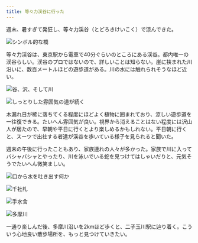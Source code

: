 ```yaml
---
title: 等々力渓谷に行った
---
```

週末、暑すぎて発狂し、等々力渓谷（とどろきけいこく）で涼んできた。

![](https://lh3.googleusercontent.com/docs/ADP-6oEkOhRwadQDfHvcvS1hTD6vrdZqupqPOLnPR0FcZPEM9NfiqHWJYrxj2_-GGv0K4V5wsN1zgCTkBb58fQEB2MyQp3H7tlznT3a6TbaRS6HWYTwgus825jvs7-rD0fqZPaYIUYBSJzkY9J7GrsGamSoFVCsPovyq43gTW4ajPLb6zVn4KyMekQaSRyrP0niAvemIwsdTM2JrjMA1ryvj9Ps6Ds9oM9s2C2fhf0QbKKuzsmDTz3ye_Lb20XVDOEJmZ_-cwZIbmIF0vliIlsgyFx74KTiFf1a2pp7B5w873tKqQ6fmh51x9mw2jeL0rPBBGL2t79XGOx_PHMOtzK0pzKlwTC24fXruHB09UWW0HXNv4I3cy4sB35GFi2dttxBNmSuVKKMormwGUL_gT4xviyfPnkC5Lxi3ke7R8K4muEJGoPwlS5ctgzG8XFkYOWCoTbQt-dUtHV6Sh5i5VB2cIdOwm3QSLFmGpHRFRXK7ozj5Ws1icxl9_oPM1qxdKfhj4QkxVlpmfG6PLYKx_oH8icc9Ltvy3y9WiizEm70oF8DYvII2M7MvCx5_LLg_yH88gf6_82YkRr4VFP_4WOAhWXiAegdbUFfN8qnEJSB3Z38_ljXblP1Pr4FcZu0sQpPPNmE3utbcPVWZc8lzpifS1mKQuI8ArUtdJPqPL9vDrGSi9hYmr6kj2uoG9lgB2R-yycp8GzmQmYg-YcnomJoM7VGX1E3gMAFiOtFH0iinHQ4-JSLWYu-KwTa6wIh60dPMxbJY7CL41rswnzOUECrJcDAS9Pi1Qqrf9owBkuq7-Zei5_miOhLyurCsROAdRdH-8ucl2ytouCNNML0I3sG3GnxzIfBqEbWYMAUi7Fy8yqh0tHiWZ93_y1eArf1hGOLajA4ALZVZSQFlWDSYFcY141xx7gsMajyqbF02rBVTD3-vFtLbCEAnVowsd71iQSPQZLuUxp5Ejgv3TU9tndRSs5q9tB6M9lymC_VcRVbZS9p825dkPkLluRbJCuEEdKwQUzPGdrDMmCxaKlRUgkHVG6jrIQwoq6YLTDiCe9NWz9EJLQJrocFQ4gK0VKCLcRz6SEXLcLmKmsAYDBqG4UrgQa9DB3t5rEw-BwDRTpxTcyjdV5WmJRWflP56sk4d1v7BHXQvIgeLFfF4SP6sxK68g50-7XjWB6NfYkqGNT7-2j5AaWBFIc-hgAEhOvB4exbAjHZGV-b7r_PzwAOJArd6n4F6KBVFOf6gblohsAKyem-3YlLOxw "シンボル的な橋")

等々力渓谷は、東京駅から電車で40分ぐらいのところにある渓谷。都内唯一の渓谷らしい。渓谷のプロではないので、詳しいことは知らない。崖に挟まれた川沿いに、数百メートルほどの遊歩道がある。川の水には触れられそうなほど近い。

![](https://lh3.googleusercontent.com/docs/ADP-6oF-nohbiGJxanWmqPebWYXaK5CqM61UB2tCkK1i4XqG-xslOdvM5kNuMo3fYaol5QFVVHyFUy4pcjQhp5GdwS3GOU_k6FLTnxbS43UWSFmO7nKlYPZyrXde8y5AZQ6cirhRP6IVUhWwZcdXaG377jDZKiOuqSLwAQkVfyzmCszZK61tC4Oa_INX2PE4S0wLL22LO7LmWA4q-9cmSL3Nj19NnXUt_F22eGBY6Q6jJBbWnisw6syEgEudPCqIcXX3YfU7CPyAUeJ0ufPINBjgvr1ha1gTAiErnvbq6xqq1Oh8mT1lAYrL_NiIgDiJLGjxRs_Mugf9TpQl-zJPuvR04WH8Le_lWSYME-YdUwC3URVIkXGTJJR1DK_V3g1im5VNQan12V8Rej0seG0cvUG1Hb-g2LZNoIH3Ddp9QIztnL9NzLTtUJwldmOs6FnO4KzuJ3PU8R88X2unNySqG3WDDoSOqVw89DYSq_SMqklUNrzX7NNruu4dR0PiC-7lV5lKG5RK-5iaqajvum9KuMw5jSPXeLWoZefuZDU_orUFZhSAhHQKHOMWpqbZnlIeVBDTd0ArdOef0q6OOLK969K3QfWUDzvUKRLZEorg8chYYyp-3oVn5FYTj-bnzet6jA1VEm2fgeWeH9e6-5gcSVcHCgf34bCHBVScEMhfbtXH5PR7Dpmig5MFZdo1BnJLgTj-C5lruVJowJ1tSF_ldr68gdLZ6BTHNCj9FrQXlEKJb4yK5CI1CQcuVQxeO51qWsE8Zqty-UaUY1d0fvwyJvHARDCParl6c_RPXqj1It9ZbHQBxSIf8Dp9EAo6OKJ9NL-iZsMktQjSrYq4H6MW3xeGsqk9ZMUkyp4hqyP0fgrM0X5IHi1QSmE8K8X9aZWXkikJzBVPnQIZibnLSIj__AGNmKVNgzz_IWtqdelAGOkyITVKNsG-KugHZihBd5PvYhMT_Svhm10IWEnrNuJAZrQHRc1-qxfumNw3eXl_TjSOzr9YcILV2yfmvjDyOAyoSbZ9Suu9sdLk9R-pnU9L2aw0IINsHX-QMMQt7ae_7OsJTsyKbmNVynqrKxEkNliXJ3ij7xwk1Qzt-uNtJy6GkF2mCnaCwD6GBC9JdMOJZvKyRPnA8oMY9vb-y-G_luIkZw_eUr7BZ1S1CCG4NXZz0RJCDwQKd1EWA1_f5FOxGlk_3Y199zodwRcQsC_5tsyApdYf2c6ZZocSsc20sBRF0qMNiKBKoHzEuXBHGbRi6aqyf-sStD9Rqg "谷、沢、そして川")

![](https://lh3.googleusercontent.com/docs/ADP-6oHkVZ9RFsMNzXEpxgNzmSvUE_I3DCvegbwVNz1zr3RMn7swvPgw_ivG2P4C9Metessqd-dSD9HzUSl9RsZJ_WI6AGoAlfIpm3f00S2QLQFh9Mp9euQ1BvXJW_9leDhele_k9wVHeJfp8CdP_sGtfCWkwcs7BnVyzVdBpODiHpPYHbSCtRWffnkQFcN2Q-9gy04-4Mx-Rh4xC6pW9rJ5f-CtL4xcs1FhxLU-d86Ilow5_x8Qj3qi812yr4Kd3bUfA6SPcA2SXZvzWwM_FkSzTm9oqe2V4MVYfzCd_OJi7och5Twhe90m2veAtTMD060XN_iuzdaPtr9wbIfqM8hXtBsPJINSyFodKNRP55l5P28sbMtjvn36bQx7K4jxmfagM7f4HTecYLuu6eOhT2iMMKmmSzOVGP1jn5xBy6lrfo4zGf5E3HxHaqoHPdpY6qIIGunb2X6alr3d-ilzIwtlJdjzfUTAVD0HgGrG-LNm5YXTL2jKtcvOW6-Ec8wGtJqv0VaNqe-zM5aVcRQEJzLE1pBFOHS0J9iJrrX0AREsaVr6T6EgFEjNuMD4cOUmgMoOGzAea6tfLzvRicD6ovVFe4vm4Ig7oYDc5mQfCcteCFcUC6PtT4YmN8cqujZG1sQ8IsXth15SD5_1ic35_SFMYL5bL-lMswhIr7SxnWYDeImhmfhhJ87mtBpEquP9T5OpaE7roRPPKiXs6vWNl1qhAiUdGr6CzXlMZ8lTAV-P3uPE7i3E9RrU9LsAxku_FdLBAXTN_HsRZoOhQz_PuWnDyq67MwKzqtgbVNW_rrJKUX2sdSS8D1MxhnrQjTlhV1XcxvUEZy1QsR-eoiaGcD04VQecZkeU0z46nu1yQe7zrv2hBFPrZ1EGMFEerHKX_XgBEIa46P5Dpeok4_UKQLG2Cee-UqUvPTezzc1lnvXrCjb1h-0xsEKSg3MI-NtN1_-QP5HefKpcjbVgZ1U52bbBTIprugMtjv_njquK_720Qiujk-zVOpwS6INDYh_S7TVBGa5AtLWhhk8ruv3IOa7Jax1buhCe5V27fQ7IC6rHRCIj8KWZlXEAHPMRe1SkIAW2UY5eXTPAx3rq7tA6GE0RW1exARYula-dpYr4V5STxYvn1lZQ0E9p6awB_aVShI2ecEsDugt_DF_XpwF933D0Gj5LmbpEYYYtoGeV32GgCbU3U_2y5-Bh_i6pc1huGcg4ZSYC_MYgIHFDXj2lo4Z-3jfVeIyWg8YIEK5kQyyuCRVn0ANaKQ "しっとりした雰囲気の道が続く")

木漏れ日が稀に落ちてくる程度にほどよく植物に囲まれており、涼しい遊歩道を一往復できる。たいへん雰囲気が良い。視界から消えることはない程度には沢山人が居たので、早朝や平日に行くとより楽しめるかもしれない。平日朝に行くと、スーツで出社する者達が渓谷を歩いている様子を見られると聞いた。

週末の午後に行ったこともあり、家族連れの人々が多かった。家族で川に入ってバシャバシャとやったり、川を泳いでいる蛇を見つけてはしゃいだりと、元気そうでたいへん微笑ましい。

![](https://lh3.googleusercontent.com/docs/ADP-6oGyPStjg3wmTI2TEp8L8XG7b8wHMyInEZvq9MhlPT8n7rV4Y89osHeyia2G6vFZGTjeLwJv_ehdH4ghMY-PvA9bEo-wSptcqrbU70iNDUxmv2Nr09Zp1GATVak5hnar7k4xlklVTiQ2PlnWgRx1pwQpMSKcXdGqqo_arrCkw4Y0JJPoJdXrJfHvP0y2DFgV0CZll3drR_pg87NNsSWjfj82cWpmiEPPx3pSQkCOyD2F6-p5idhwQGDGzzI0oGJSGBmeyN12HLV27NnNZhiBNBQn8TTlsjd5njNs9oAPfPcdGETWm3LniBoJt9m3prfudJzo1KsK67Ap2vq0LTzpYAbG9JXGsPsP33W3_YRYRlQDSbYHDl0TW3lXRPbQyeLmnjT63fqeHxOeSft8nbZ-C5W_ovuutmJHAFmNwg1RTQo0fAbC4_2EMHPkQaubWBrPwYXqm8jESdGJ0M-4Oe5bv6gKsLwtgV6ijtTIh878G7pWiXf2T-P8Xf78IejjLsPharNUaBg4M-WlRjBT004DONJdVHJxqtG5KwUgDAQFHPMdPbZFmdlZ2Go6d2L-T3m-0xEhcWmNln9RLWo_5TA_AeZx-Q7LSY80AArmDQzn5P_tU5y3aEPFEHzQwSyE_hGt12lh44fDNYBclEYU_9XxXibwM5j34X_4-RG7aqKohQKkZh6JCExKWr2fVcC03yiP89yosos-cNQWXsIby0qvnJecVRrr-0f9Q7n2gANWhiM_loQ6Ce6HjXCcyK1tX-CZcSweOotq--QoaH2rPWleq6lLuLasSMbbtVWpeXGSg3XrCKYPs44GTYDj0i5l8Z0IuYUTjx6noQFIO7Ibt7z2Ck50UxqPSfKUYh76wqqWI7sGJT0ac8hJuzQZ0n-pW9MftlG6vxm-L-vpY0qpDrcPOCGr-WkWsOC8vy-MyerH7-3oRXzF8ZO9M3CP2zCymD-9FFstg9vWYiPUDwrGQVXGgmnZy3iWEnW3loL0qYp1C5Cel0mb6r-9W3vsGcIEfF-XYQ5VeiT3xabtQCnWChbCAABsjrOVIB1W6Ugjie2qTJ4nXPTeRGoQLgCVZKc-KB4z2TAZndtk0kH3OXc4EvGC5MJ9pqADlYizUjC7tuKdrmsxVM5fmi8krF7X5t6r0womKgHg79uWYVbV_tuHRKGnqUKZUEtKxMihUPR3sLYbr50LuZb7CTIAe-DXO2HFr3yKHOZ5j-q-t40zQ_V0paMN_pDYYRkSp4Q0vFZ2aYUWvWeLRxzdyA "口から水を吐き出す何か")

![](https://lh3.googleusercontent.com/docs/ADP-6oFIZLyLmKjuvNdq3fqn8a9dqq0OPiL2Tpo03oIRZ_xEj35MJneugLfslzFAmZpmHLET7fReXAWpJog3XmEFV04UFbPiY-H7hYwsicuces0ZC4HnwKVUtaKFpLMsVGPH7fi7b-JRgEUhOa7bwlCkrG-99BWYYd06zxxSGE6Yb5NxixYQddcQnKNR3PHpUk7TKKgSV84oXERfa2KVs6AXW9w4baAY4lWNJuWsPjT7Q3AgUgatmRe_oPM7NAqeD-rGJcQ7t-_x9RMlwv_17qO9cB_EE4361R-oR2qrUI2SZL4kiC3OUtyROPpiAC6bsRH7dadjJ9ZC7w2rB1lGqlqAw6VKsldPl7e2Hpdb7ViG6ihzMxC-RB_zlnFcmCSvC6d5_uYRgCnRMXotl_WTjskMkuF12M73nfkmx9RTBb1mAUmjKQbauBqaGuD9ksfKG-RHtbfSjbJC-bqCHJXHeVHP-X0c6jtYXbekgz3MmnBId8NmiE8BOF0tv6Hqei1JNTGKTidxo4_Dg8vOMicuPgnPmdf0mar3xPaLAugQn71zxn5V8Fn8APuQkmmQuAl6GD7jF8MjloN5LLdNTA1mDBAK2SUqiOdao1wjhYl1WiVTzzok1v3RIM_7KCqLdU-uvDC1Zx0AddQMF7-A61YOZDRi7r7rBHvlKGrOPXL1dFrA3bYziSpS4ebMdFk7rYg8SJausPNm85nxGn5FQb4Yicj1bmWaOAz6j62dOw8x4a1_QUU_fplAtZCegado2RqM_-5yPsogAS6vqpPq1i_4Y1-czDXZbvrt0VUuGt88IE-nV13THU3EUtklAcxgunjxVEvqrN7rphJMQVCuEDXaIH8B9lddGeEI3cRlFnKZFbJVp9ymvDVcjKeyLPHn8s7qps8sNagQzwhHEZ0Wg3X8gxAOGpQ9hYFxqEm6EuADFY-b8TnJa8vABnpisaLKE0gaCpuJOtawtgk0RPjvtgn4luaWHj7bC8aRMmGf3rsQM9BHOwKyKTActUdxSucHr121SZdtQb9AWOIRtjDlCejF96YAOHJESWcngi8eOqdLuYLk7QSM6NU8OzH7TZJJAm8xCbpVZAOjQa1OUAr_tDhk6OBRBR6tmEeH_SEWrx8zzMmEAnJz91PpE36IhlRMbxaBbjcySf8g-kaLnD8d3pYlw__u_8fNYk0_VjA4b1lV6UToG1JNydjDBNqfHK2_ZNMNNOvzXV_lt4Fjo46SphbFQFzFsJk4gOx2GObaTDuL0wTq7dEBXefTUQ "千社札")

![](https://lh3.googleusercontent.com/docs/ADP-6oGIb0Av2yz0ZreXu6Bj8xUAGRXrRgROnEEGyy1TjYTWJzjcIV58rB8aTOx2HgF0F3qpIc82HEfKgnDVU6ZcVUhGr-u8Gn8f-2KIbPdXE6Fqv4mzIypbw45qW8BrwqrQBruFKrfvouDnhdxpYVMXt5vvVeh04GSE-zOblAJABL9r7FWbbbQeN2P-LHaJrmngM-8Bn2tXvaP_N1XIl_w6hy73TzfE-UD7nW9ih5kz4wbI6usuVuPzDBem2beX-SbgmoHJShtEB4Ytk3m3vxFzsOjF24vBX9AOxeAPgYe6IV6PyGm6IYOiBMT8JAL7zSgp_jcNoP6Il3AGEwlGqqhcenNXAlBnGjXFt-aV_Jsa0AI98etqcgL7F_76zNNb-NYd7pgeKeX5xKDguiku032kWysfC2KP-nDzb8-FqN_GJYDpQHHEv_ZGfYHJMUIhBp4k9CxhINOeV-yAXW0LExfeebWuKp-6S6Lv0b9yPWBJgJkAI-gOl7d57BAdWE_5HWNKzfYVFBbOgeRG2aIhBndAoYTm_LsdQV3haAsT-_bNXMMayr8R0tpVZYgxM3vAVfmOys4JbghQCx8Arxg1QPLiqFGMxDElXioYWgw4R87O9TfBVWYcb8zbNq6MRb7lNk5h5OBBwh47ri1sDJ7XyWAw6QYds8Apa6jUZjnluJt7CPtCv7Ev1g1I1Jowdyu1TsFzA3LEW1VObBmoFFa3wBdDMhwDnw1PEnK0lSEYkWgqj_TU3WJtl3pVI5_FhshoUQWCk8ujrUbmDUqwxFFBoVTn3rjRYpFfE2iZU5clm5fTgTmUSBwpd0jdLDVT115Hpyt0VkyHgR6AoCGSik7TruLjBd73zVRHNqjYBrDjfWeIwtgBz58af1pz9JQdJU-XJ9uiVEoJgGhipfaYKa9dQ-sDUrfVy3CEzu86faIG1O_WtJD-a4hl5nHp3sEjljVpJjxxcuvu_PxxhyH57xesmcJXYXPV5DKoLbJ-Z3lhbfFLEVOP-DUn-Qpji207Zi--a0JpRqEmO4AYBv9aFt-uB3x069cAkhSsRhWoyiznS4KRq5WdQ7mjsvkrhAo_l8IAASPBNahf9dFFsg8QPYCZc1rsWbvNXGzxNDr5SbTqg04O3opFMpMAPO7p_uFOQ07td820MrXFsYgLDd7WfZiflckBdqN0qD8SVDPwgBI5k4ktTxeZiuB8XtZruhNB70rK-JDE1nUy4rdARaCKrKtRcY289Uzg_PKcqSO7usDZxQhSC58Uek56tA "手水舎")

![](https://lh3.googleusercontent.com/docs/ADP-6oEA-759wXTKCJlN81sU8eSgury9kaMS75An2N77zq15KS6ekT1ounJo8kD51XxhW0iwT7DaPVHoIFu3PloZu7ARK7pTkInGrccNLL6l7IQEscDGGvzod_RdSI3NAotQoMUNdSeHdW-Uv4_VeTDdMspQW7Tod3n5W5LTO67R3Ny5LHwhbAD8eSL0B9n9VWtmSCZJuMdrra5Z41IxVglD41M0zzb5i6QGjabfC8bNxM8gkCW2y999lbH0zJVnw-AxMFkdu6IPyFmprr4UbJouLycJTqBN-K06DqYG_DAOn4YDQNSI-Mn9S4aqRqNbduYqucVQd-TD0QAfAdyah3Ud6Nf8VH0RdZXLj0RdhH2iPsDK_f_bu7e-YhxrLiAFq_1cYG9m8hg9NB0KHZk6CaJSct8TzBOV90dMSxFIU8qu0p4538KgUghWkb_J4OE4_5Kjo93lcRZ-8I53plpkdYtK7DFDcmfyGKGInpvz4mGYYOwmUfzuy1v2HF2-2J2x4wSVZDLVYscgrMyepWsIfzw1bMf2RocLf0Q19mHjCDTkKKbsLKfNOVELt_KQoX_roZv27adjmq-7ntON_-Wtwzmnk88osJsdSM2VFZMx8W-FTRlPWutBtuRL8uZSlE9Y34cN-uAIREKJdJYG8zMepBzTlW5ccpZRsgwvml0nF45OyOs-1FNk-R-0QAO7Vp2Dao2NjvAckNwQ6JZvl5G8YCJBmFrDw-1h5UlJofzfrmWgohVv-0A2OFZvWoaxzRJ0kYhakBQEbX80JSJwbSOLzCkDwIT8cdlFw44AwBaCiboVGx7GIfcty__D7Ro2-WQxoCJv51_Ro-uIGF2l3uyE3M1nrwL6CAcXe2MZVp3CuPFTW-bPzu_Qe8H3DdJa_L8pJNif6X8prpq1YSicNKTGFApROxuTnJFOWTTYrMCB1PlDb065hEtyZ_beD37XC6G8CuPNDBXQHSk6IgTwHoT4lqWEnhQOK3P5oXCPK45i71qP7JNSrDrTqkhbKx9Z0UJYG6pYo7UncZEU-i-_P1NZe_YEir9XxeN84gehQL_jmIl174bziW37CvZhENSjgl4qWJQ9Z_o7h15_DhdYNmQvdMh1FXc6d95QHmky_QBLbfXvgRx7JrlJkX5MzWGDDUPzRM88MFZduwI5tB2EuHO0SurVBIs0XGjX-vtagmAO9trsFHyQTIEkaAgv4RsVo80E6IaSF6HtHH7NEgFaj6uHzjkZJtTtds062LksRF5V-S_DLETiCGNZxw "多摩川")

一通り楽しんだ後、多摩川沿いを2kmほど歩くと、二子玉川駅に辿り着く。こういう心地良い散歩場所を、もっと見つけていきたい。
